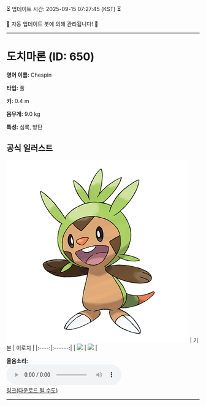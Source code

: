 
⏳ 업데이트 시간: 2025-09-15 07:27:45 (KST) ⏳

🤖 자동 업데이트 봇에 의해 관리됩니다! 🤖

---

# 도치마론 (ID: 650)
**영어 이름:** Chespin

**타입:** 풀

**키:** 0.4 m

**몸무게:** 9.0 kg

**특성:** 심록, 방탄

## 공식 일러스트
![](https://raw.githubusercontent.com/PokeAPI/sprites/master/sprites/pokemon/other/official-artwork/650.png)
| 기본 | 이로치 |
|:----:|:------:|
| <img src="http://play.pokemonshowdown.com/sprites/ani/chespin.gif" width="200"> | <img src="http://play.pokemonshowdown.com/sprites/ani-shiny/chespin.gif" width="200"> |

**울음소리:**<br><audio controls src="https://raw.githubusercontent.com/PokeAPI/cries/main/cries/pokemon/latest/650.ogg"></audio><br> [링크(다운로드 될 수도)](https://raw.githubusercontent.com/PokeAPI/cries/main/cries/pokemon/latest/650.ogg)


---
